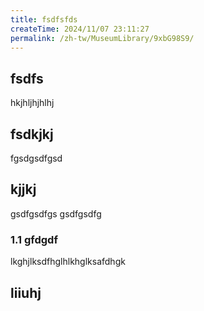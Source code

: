 ```yaml
---
title: fsdfsfds
createTime: 2024/11/07 23:11:27
permalink: /zh-tw/MuseumLibrary/9xbG98S9/
---
```


## fsdfs
hkjhljhjhlhj
## fsdkjkj

fgsdgsdfgsd

## kjjkj

gsdfgsdfgs
gsdfgsdfg

### 1.1 gfdgdf


lkghjlksdfhglhlkhglksafdhgk

## liiuhj

